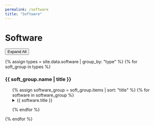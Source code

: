 ```yaml
---
permalink: /software
title: "Software"
---
```


# Software

<button id="toggle-all-details" class="btn">Expand All</button>

{% assign types = site.data.software | group_by: "type" %}
{% for soft_group in types %}
<h3>{{ soft_group.name | title }}</h3>
<ul>
{% assign software_group = soft_group.items | sort: "title" %}
{% for software in software_group %}
<details style="margin-left: 1em;">
    <summary style="margin-left: -1em;">{{ software.title }}</summary>
    <div>
{% if software.url %}
    <!-- <a href="{{ software.url }}"><b>[Code]</b></a> -->
    <a href="{{ software.url }}"><i class="fab fa-fw fa-github icon-pad-right"></i></a>
{% endif %}

{% if software.publication %}
    <!-- <a href="{{ software.publication }}"><b>[Publication]</b></a> -->
    <a href="{{ software.publication }}"><i class="fas fa-fw fa-file-pdf icon-pad-right"></i></a>
{% endif %}

{% if software.description %}
    <p>{{ software.description }}</p>
{% endif %}

{% if software.pypi %}
    {% highlight bash %}
    $ pip install {{ software.pypi }}
    {% endhighlight %}
{% endif %}
    </div>
    <br>
</details>

{% endfor %}
</ul>
{% endfor %}

<script>
window.addEventListener('load', function() {
  const toggleButton = document.getElementById('toggle-all-details');
  if (toggleButton) {
    let allExpanded = false;
    
    toggleButton.addEventListener('click', function() {
      const allDetails = document.querySelectorAll('details');
      
      allExpanded = !allExpanded;
      
      allDetails.forEach(function(details) {
        details.open = allExpanded;
      });
      
      toggleButton.textContent = allExpanded ? 'Collapse All' : 'Expand All';
    });
  } else {
    console.error("Toggle button with ID 'toggle-all-details' not found!");
  }
});
</script>